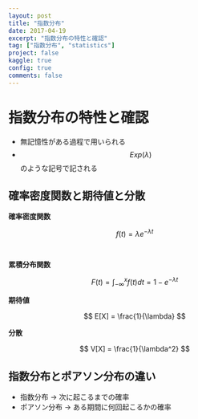 ```yaml
---
layout: post
title: "指数分布"
date: 2017-04-19
excerpt: "指数分布の特性と確認"
tag: ["指数分布", "statistics"]
project: false
kaggle: true
config: true
comments: false
---
```


# 指数分布の特性と確認
 - 無記憶性がある過程で用いられる
 - $$Exp(\lambda)$$のような記号で記される

## 確率密度関数と期待値と分散

**確率密度関数**  

$$
 f(t) = \lambda e^{-\lambda t}
$$　

**累積分布関数**  

$$
F(t) = \int_{-\infty}^{x}f(t)dt = 1 - e^{-\lambda t}
$$

**期待値**  

$$
E[X] = \frac{1}{\lambda}
$$

**分散**  

$$
V[X] = \frac{1}{\lambda^2}
$$


## 指数分布とポアソン分布の違い
 - 指数分布 -> 次に起こるまでの確率
 - ポアソン分布 -> ある期間に何回起こるかの確率
　
